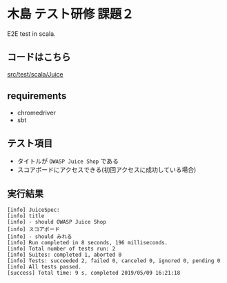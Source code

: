 # 木島 テスト研修 課題２

E2E test in scala.

## コードはこちら
[src/test/scala/Juice](http://gitlab.geniee.jp/yutaro-kijima/test-plactice2/blob/master/src/test/scala/Juice.scala)

## requirements

- chromedriver
- sbt


## テスト項目

- タイトルが `OWASP Juice Shop` である
- スコアボードにアクセスできる(初回アクセスに成功している場合)

## 実行結果

```sbtshell
[info] JuiceSpec:
[info] title
[info] - should OWASP Juice Shop
[info] スコアボード
[info] - should みれる
[info] Run completed in 8 seconds, 196 milliseconds.
[info] Total number of tests run: 2
[info] Suites: completed 1, aborted 0
[info] Tests: succeeded 2, failed 0, canceled 0, ignored 0, pending 0
[info] All tests passed.
[success] Total time: 9 s, completed 2019/05/09 16:21:18
```
